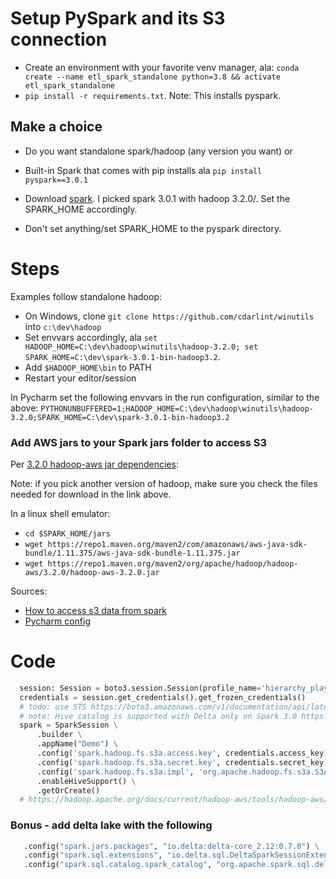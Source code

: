  
# Setup PySpark and its S3 connection

- Create an environment with your favorite venv manager, ala: 
`conda create --name etl_spark_standalone python=3.8 && activate etl_spark_standalone`
- `pip install -r requirements.txt`. Note: This installs pyspark.

## Make a choice 
- Do you want standalone spark/hadoop (any version you want) or 
- Built-in Spark that comes with pip installs ala `pip install pyspark==3.0.1`

 
- Download <a href="https://spark.apache.org/downloads.html">spark</a>. I picked spark 3.0.1 with hadoop 3.2.0/. 
Set the SPARK_HOME accordingly.
- Don't set anything/set SPARK_HOME to the pyspark directory.

# Steps 
Examples follow standalone hadoop:
- On Windows, clone `git clone https://github.com/cdarlint/winutils` into `c:\dev\hadoop`
- Set envvars accordingly, ala `set HADOOP_HOME=C:\dev\hadoop\winutils\hadoop-3.2.0; set SPARK_HOME=C:\dev\spark-3.0.1-bin-hadoop3.2`. 
- Add `$HADOOP_HOME\bin` to PATH
- Restart your editor/session 
 
In Pycharm set the following envvars in the run configuration, similar to the above:
 `PYTHONUNBUFFERED=1;HADOOP_HOME=C:\dev\hadoop\winutils\hadoop-3.2.0;SPARK_HOME=C:\dev\spark-3.0.1-bin-hadoop3.2`
 
### Add AWS jars to your Spark jars folder to access S3
 Per <a href="http://hadoop.apache.org/docs/r3.2.0/hadoop-aws/dependency-analysis.html">
    3.2.0 hadoop-aws jar dependencies</a>:
 
 Note: if you pick another version of hadoop, make sure you check the files needed for download in the link above.
 
In a linux shell emulator:
- `cd $SPARK_HOME/jars`
- `wget https://repo1.maven.org/maven2/com/amazonaws/aws-java-sdk-bundle/1.11.375/aws-java-sdk-bundle-1.11.375.jar`
- `wget https://repo1.maven.org/maven2/org/apache/hadoop/hadoop-aws/3.2.0/hadoop-aws-3.2.0.jar`


Sources: 
- <a href="https://blog.insightdatascience.com/how-to-access-s3-data-from-spark-74e40e0b2231">How to access s3 data from spark</a>
- <a href="https://stackoverflow.com/questions/34685905/how-to-link-pycharm-with-pyspark">Pycharm config</a>

# Code
```python
  session: Session = boto3.session.Session(profile_name='hierarchy_playground')
  credentials = session.get_credentials().get_frozen_credentials()
  # todo: use STS https://boto3.amazonaws.com/v1/documentation/api/latest/reference/services/sts.html#STS.Client.get_session_token 
  # note: Hive catalog is supported with Delta only on Spark 3.0 https://github.com/delta-io/delta/releases
  spark = SparkSession \
      .builder \
      .appName("Demo") \
      .config('spark.hadoop.fs.s3a.access.key', credentials.access_key) \
      .config('spark.hadoop.fs.s3a.secret.key', credentials.secret_key) \
      .config('spark.hadoop.fs.s3a.impl', 'org.apache.hadoop.fs.s3a.S3AFileSystem') \
      .enableHiveSupport() \
      .getOrCreate()
  # https://hadoop.apache.org/docs/current/hadoop-aws/tools/hadoop-aws/index.html
```
### Bonus - add delta lake with the following
   ```python
      .config("spark.jars.packages", "io.delta:delta-core_2.12:0.7.0") \
      .config("spark.sql.extensions", "io.delta.sql.DeltaSparkSessionExtension") \
      .config("spark.sql.catalog.spark_catalog", "org.apache.spark.sql.delta.catalog.DeltaCatalog") 
   ```
      